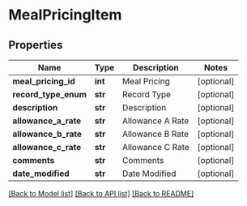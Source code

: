 # MealPricingItem

## Properties
Name | Type | Description | Notes
------------ | ------------- | ------------- | -------------
**meal_pricing_id** | **int** | Meal Pricing | [optional] 
**record_type_enum** | **str** | Record Type | [optional] 
**description** | **str** | Description | [optional] 
**allowance_a_rate** | **str** | Allowance A Rate | [optional] 
**allowance_b_rate** | **str** | Allowance B Rate | [optional] 
**allowance_c_rate** | **str** | Allowance C Rate | [optional] 
**comments** | **str** | Comments | [optional] 
**date_modified** | **str** | Date Modified | [optional] 

[[Back to Model list]](../README.md#documentation-for-models) [[Back to API list]](../README.md#documentation-for-api-endpoints) [[Back to README]](../README.md)


